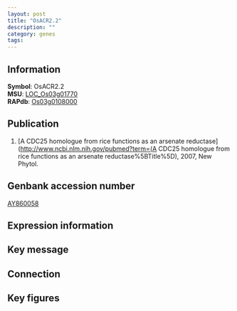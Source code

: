 ```yaml
---
layout: post
title: "OsACR2.2"
description: ""
category: genes
tags: 
---
```


## Information
__Symbol__: OsACR2.2  
__MSU__: [LOC_Os03g01770](http://rice.plantbiology.msu.edu/cgi-bin/ORF_infopage.cgi?orf=LOC_Os03g01770)  
__RAPdb__: [Os03g0108000](http://rapdb.dna.affrc.go.jp/viewer/gbrowse_details/irgsp1?name=Os03g0108000)  

## Publication
1. [A CDC25 homologue from rice functions as an arsenate reductase](http://www.ncbi.nlm.nih.gov/pubmed?term=(A CDC25 homologue from rice functions as an arsenate reductase%5BTitle%5D), 2007, New Phytol.

## Genbank accession number
[AY860058](http://www.ncbi.nlm.nih.gov/nuccore/AY860058)

## Expression information

## Key message

## Connection

## Key figures


